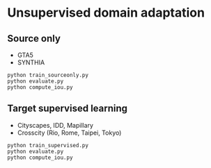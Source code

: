 # Unsupervised domain adaptation

## Source only
* GTA5
* SYNTHIA

```
python train_sourceonly.py
python evaluate.py
python compute_iou.py
```

## Target supervised learning
* Cityscapes, IDD, Mapillary
* Crosscity (Rio, Rome, Taipei, Tokyo)

```
python train_supervised.py
python evaluate.py
python compute_iou.py
```
